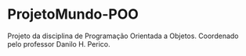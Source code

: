 # ProjetoMundo-POO
Projeto da disciplina de Programação Orientada a Objetos. Coordenado pelo professor Danilo H. Perico. 
